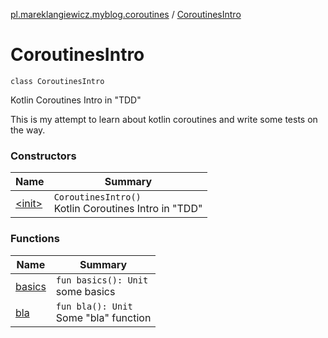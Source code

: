 [pl.mareklangiewicz.myblog.coroutines](../index.md) / [CoroutinesIntro](.)

# CoroutinesIntro

`class CoroutinesIntro`

Kotlin Coroutines Intro in "TDD"

This is my attempt to learn about kotlin coroutines and write some tests on the way.

### Constructors

| Name | Summary |
|---|---|
| [&lt;init&gt;](-init-.md) | `CoroutinesIntro()`<br>Kotlin Coroutines Intro in "TDD" |

### Functions

| Name | Summary |
|---|---|
| [basics](basics.md) | `fun basics(): Unit`<br>some basics |
| [bla](bla.md) | `fun bla(): Unit`<br>Some "bla" function |
